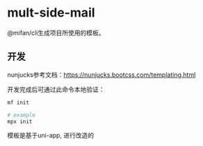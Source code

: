 # mult-side-mail

@mifan/cli生成项目所使用的模板。

## 开发

nunjucks参考文档：https://nunjucks.bootcss.com/templating.html

开发完成后可通过此命令本地验证：

```bash
mf init

# example
mpx init
```

模板是基于uni-app, 进行改造的

